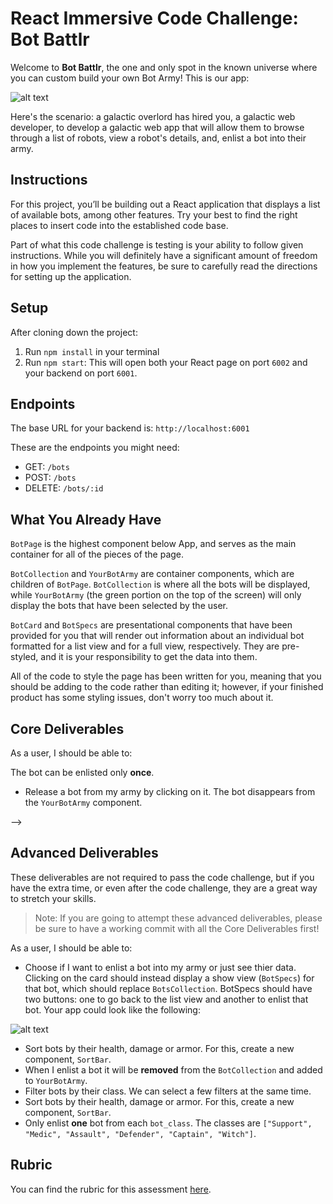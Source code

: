 # React Immersive Code Challenge: Bot Battlr

Welcome to **Bot Battlr**, the one and only spot in the known universe where you can custom build your own Bot Army! This is our app:

![alt text][checkpoint]

[checkpoint]: ./public/checkpoint_demo.gif "Checkpoint demo"

Here's the scenario: a galactic overlord has hired you, a galactic web developer, to develop a galactic web app that will allow them to browse through a list of robots, view a robot's details, and, enlist a bot into their army.

## Instructions

For this project, you’ll be building out a React application that displays a list of available bots, among other features. Try your best to find the right places to insert code into the established code base.

Part of what this code challenge is testing is your ability to follow given instructions. While you will definitely have a significant amount of freedom in how you implement the features, be sure to carefully read the directions for setting up the application.

## Setup

After cloning down the project:

1. Run `npm install` in your terminal
2. Run `npm start`: This will open both your React page on port `6002` and your backend on port `6001`.

## Endpoints

The base URL for your backend is: `http://localhost:6001`

These are the endpoints you might need:

- GET: `/bots`
- POST: `/bots`
- DELETE: `/bots/:id`

## What You Already Have

`BotPage` is the highest component below App, and serves as the main container for all of the pieces of the page.

`BotCollection` and `YourBotArmy` are container components, which are children of `BotPage`. `BotCollection` is where all the bots will be displayed, while `YourBotArmy` (the green portion on the top of the screen) will only display the bots that have been selected by the user.

`BotCard` and `BotSpecs` are presentational components that have been provided for you that will render out information about an individual bot formatted for a list view and for a full view, respectively. They are pre-styled, and it is your responsibility to get the data into them.

All of the code to style the page has been written for you, meaning that you should be adding to the code rather than editing it; however, if your finished product has some styling issues, don't worry too much about it.

## Core Deliverables

As a user, I should be able to:

<!-- - See profiles of all bots rendered in `BotCollection`. -->
<!-- - Add an individual bot to my army by clicking on it.  -->
<!-- The selected bot should render in the `YourBotArmy` component.  -->
The bot can be enlisted only **once**. 
<!-- The bot **does not** disappear from the `BotCollection`. -->
- Release a bot from my army by clicking on it. The bot disappears from the `YourBotArmy` component.
<!-- <!-- - Discharge a bot from their service forever, by clicking the red button marked "x", which would delete the bot both from the backend and from the `YourBotArmy` on the frontend. --> -->

## Advanced Deliverables

These deliverables are not required to pass the code challenge, but if you have the extra time, or even after the code challenge, they are a great way to stretch your skills.

> Note: If you are going to attempt these advanced deliverables, please be sure to have a working commit with all the Core Deliverables first!

As a user, I should be able to:

- Choose if I want to enlist a bot into my army or just see thier data. Clicking on the card should instead display a show view (`BotSpecs`) for that bot, which should replace `BotsCollection`. BotSpecs should have two buttons: one to go back to the list view and another to enlist that bot. Your app could look like the following:

![alt text][full_demo]

[full_demo]: ./public/full_demo.gif "Full demo"

- Sort bots by their health, damage or armor. For this, create a new component, `SortBar`.
- When I enlist a bot it will be **removed** from the `BotCollection` and added to `YourBotArmy`.
- Filter bots by their class. We can select a few filters at the same time.
- Sort bots by their health, damage or armor. For this, create a new component, `SortBar`.
- Only enlist **one** bot from each `bot_class`. The classes are `["Support", "Medic", "Assault", "Defender", "Captain", "Witch"]`.

## Rubric

You can find the rubric for this assessment [here](https://github.com/learn-co-curriculum/se-rubrics/blob/master/module-4.md).
